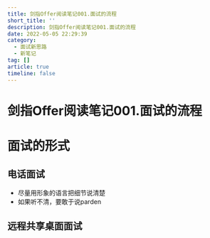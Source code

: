 ```yaml
---
title: 剑指Offer阅读笔记001.面试的流程
short_title: ''
description: 剑指Offer阅读笔记001.面试的流程
date: 2022-05-05 22:29:39
category:
  - 面试新思路
  - 新笔记
tag: []
article: true
timeline: false
---
```

# 剑指Offer阅读笔记001.面试的流程

# 面试的形式

## 电话面试

* 尽量用形象的语言把细节说清楚
* 如果听不清，要敢于说parden

## 远程共享桌面面试